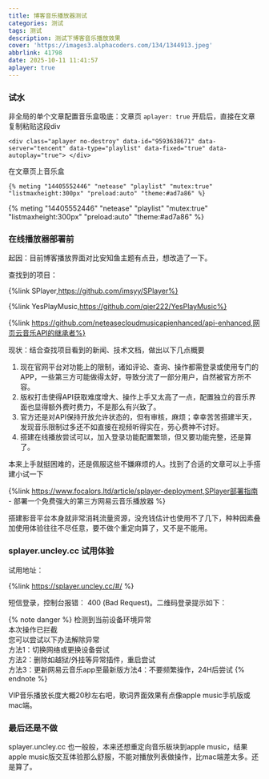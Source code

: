 ```yaml
---
title: 博客音乐播放器测试
categories: 测试
tags: 测试
description: 测试下博客音乐播放效果
cover: 'https://images3.alphacoders.com/134/1344913.jpeg'
abbrlink: 41798
date: 2025-10-11 11:41:57
aplayer: true
---
```


### 试水

非全局的单个文章配置音乐盒吸底：文章页 `aplayer: true` 开启后，直接在文章复制粘贴这段div

```
<div class="aplayer no-destroy" data-id="9593638671" data-server="tencent" data-type="playlist" data-fixed="true" data-autoplay="true"> </div>
```

<div class="aplayer no-destroy" data-id="9593638671" data-server="tencent" data-type="playlist" data-fixed="true" data-autoplay="true"> </div>

在文章页上音乐盒

```
{% meting "14405552446" "netease" "playlist" "mutex:true" "listmaxheight:300px" "preload:auto" "theme:#ad7a86" %}
```

{% meting "14405552446" "netease" "playlist" "mutex:true" "listmaxheight:300px" "preload:auto" "theme:#ad7a86" %}

### 在线播放器部署前

起因：目前博客播放界面对比安知鱼主题有点丑，想改造了一下。

查找到的项目：

{%link SPlayer,https://github.com/imsyy/SPlayer%}

{%link YesPlayMusic,https://github.com/qier222/YesPlayMusic%}

{%link https://github.com/neteasecloudmusicapienhanced/api-enhanced,网页云音乐API的继承者%} 



现状：结合查找项目看到的新闻、技术文档，做出以下几点概要

1. 现在官网平台对功能上的限制，诸如评论、查询、操作都需登录或使用专门的APP，一些第三方可能做得太好，导致分流了一部分用户，自然被官方所不容。
2. 版权打击使得API获取难度增大、操作上手又太高了一点，配置独立的音乐界面也显得额外费时费力，不是那么有兴致了。
3. 官方还是对API保持开放允许状态的，但有审核，麻烦；幸幸苦苦搭建半天，发现音乐限制过多还不如直接在视频听得实在，劳心费神不讨好。
4. 搭建在线播放尝试可以，加入登录功能配置繁琐，但又要功能完整，还是算了。

本来上手就挺困难的，还是佩服这些不嫌麻烦的人。找到了合适的文章可以上手搭建小试一下 

{%link https://www.focalors.ltd/article/splayer-deployment,SPlayer部署指南 - 部署一个免费强大的第三方网易云音乐播放器 %}

搭建影音平台本身就非常消耗流量资源，没充钱估计也使用不了几下，种种因素叠加使用体验往往不尽任意，要不做个重定向算了，又不是不能用。

### splayer.uncley.cc 试用体验

试用地址：

{%link https://splayer.uncley.cc/#/ %}

短信登录，控制台报错： 400 (Bad Request)。二维码登录提示如下：

{% note danger %}
检测到当前设备环境异常  
本次操作已拦截  
您可以尝试以下办法解除异常  
方法1：切换网络或更换设备尝试  
方法2：删除如越狱/外挂等异常插件，重启尝试  
方法3：更新网易云音乐app至最新版方法4：不要频繁操作，24H后尝试
{% endnote %}

VIP音乐播放长度大概20秒左右吧，歌词界面效果有点像apple music手机版或mac端。

### 最后还是不做

splayer.uncley.cc 也一般般，本来还想重定向音乐板块到apple music，结果apple music版交互体验那么舒服，不能对播放列表做操作，比mac端差太多。还是算了。
